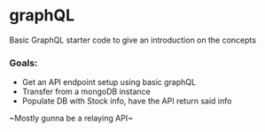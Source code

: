 # graphQL

Basic GraphQL starter code to give an introduction on the concepts


### Goals: ###
- Get an API endpoint setup using basic graphQL
- Transfer from a mongoDB instance
- Populate DB with Stock info, have the API return said info

~Mostly gunna be a relaying API~
